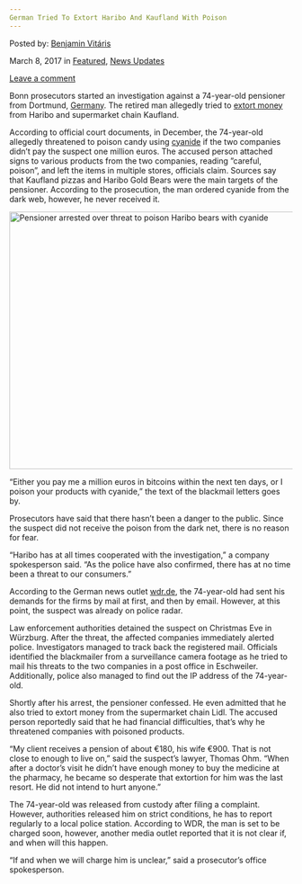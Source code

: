 ```yaml
---
German Tried To Extort Haribo And Kaufland With Poison
---
```

<article class="post-listing post-18497 post type-post status-publish format-standard has-post-thumbnail hentry 
 tag-extort tag-german tag-haribo tag-kaufland tag-poison">
    
<div class="post-inner">
    
    
    
<span>Posted by: <a href="https://www.deepdotweb.com/author/benjaminvi/" title="">Benjamin Vitáris </a></span>
    
    
<span>March 8, 2017</span>
<span>in <a href="https://www.deepdotweb.com/category/deepdot-news/" rel="category tag">Featured</a>, <a href="https://www.deepdotweb.com/category/news-updates/" rel="category tag">News Updates</a></span>
    
<span><a href="https://www.deepdotweb.com/2017/03/08/german-tried-extort-haribo-kaufland-poison/#respond">Leave a comment</a></span>
</p>
<div class="clear"></div>
    
<div class="entry">
    
<p>Bonn prosecutors started an investigation against a 74-year-old pensioner from Dortmund, <a href="https://www.deepdotweb.com/tag/germany/">Germany</a>. The retired man allegedly tried to <a href="https://www.thelocal.de/20170217/pensioner-arrested-over-threat-to-poison-haribo-bears-with-cyanide">extort money</a> from Haribo and supermarket chain Kaufland.</p>
<p>According to official court documents, in December, the 74-year-old allegedly threatened to poison candy using <a href="https://www.deepdotweb.com/tag/cyanide/">cyanide</a> if the two companies didn’t pay the suspect one million euros. The accused person attached signs to various products from the two companies, reading ”careful, poison”, and left the items in multiple stores, officials claim. Sources say that Kaufland pizzas and Haribo Gold Bears were the main targets of the pensioner. According to the prosecution, the man ordered cyanide from the dark web, however, he never received it.</p>
<p><img class="wp-image-18502 aligncenter" src="/imgs/2017/03/pensioner-arrested-over-threat-to-poison-haribo-be.jpeg" alt="Pensioner arrested over threat to poison Haribo bears with cyanide" width="687" height="458" srcset="/imgs/2017/03/pensioner-arrested-over-threat-to-poison-haribo-be.jpeg 1000w, /imgs/2017/03/pensioner-arrested-over-threat-to-poison-haribo-be-300x200.jpeg 300w" sizes="(max-width: 687px) 100vw, 687px" /></p>
<p>&#8220;Either you pay me a million euros in bitcoins within the next ten days, or I poison your products with cyanide,&#8221; the text of the blackmail letters goes by.</p>
<p>Prosecutors have said that there hasn’t been a danger to the public. Since the suspect did not receive the poison from the dark net, there is no reason for fear.</p>
<p>“Haribo has at all times cooperated with the investigation,” a company spokesperson said. “As the police have also confirmed, there has at no time been a threat to our consumers.”</p>
<p>According to the German news outlet <a href="http://www1.wdr.de/nachrichten/rheinland/haribo-kaufland-erpressung-100.html">wdr.de</a>, the 74-year-old had sent his demands for the firms by mail at first, and then by email. However, at this point, the suspect was already on police radar.</p>
<p>Law enforcement authorities detained the suspect on Christmas Eve in Würzburg. After the threat, the affected companies immediately alerted police. Investigators managed to track back the registered mail. Officials identified the blackmailer from a surveillance camera footage as he tried to mail his threats to the two companies in a post office in Eschweiler. Additionally, police also managed to find out the IP address of the 74-year-old.</p>
<p>Shortly after his arrest, the pensioner confessed. He even admitted that he also tried to extort money from the supermarket chain Lidl. The accused person reportedly said that he had financial difficulties, that’s why he threatened companies with poisoned products.</p>
<p>&#8220;My client receives a pension of about €180, his wife €900. That is not close to enough to live on,&#8221; said the suspect&#8217;s lawyer, Thomas Ohm. &#8220;When after a doctor&#8217;s visit he didn&#8217;t have enough money to buy the medicine at the pharmacy, he became so desperate that extortion for him was the last resort. He did not intend to hurt anyone.&#8221;</p>
<p>The 74-year-old was released from custody after filing a complaint. However, authorities released him on strict conditions, he has to report regularly to a local police station. According to WDR, the man is set to be charged soon, however, another media outlet reported that it is not clear if, and when will this happen.</p>
<p>“If and when we will charge him is unclear,” said a prosecutor’s office spokesperson.</p>
    
    
</div><!-- .entry /-->
<span style="display:none"><a href="https://www.deepdotweb.com/tag/extort/" rel="tag">extort</a> <a href="https://www.deepdotweb.com/tag/german/" rel="tag">german</a> <a href="https://www.deepdotweb.com/tag/haribo/" rel="tag">haribo</a> <a href="https://www.deepdotweb.com/tag/kaufland/" rel="tag">kaufland</a> <a href="https://www.deepdotweb.com/tag/poison/" rel="tag">poison</a></span>				<span style="display:none" class="updated">2017-03-08</span>
<div style="display:none" class="vcard author" itemprop="author" itemscope itemtype="http://schema.org/Person"><strong class="fn" itemprop="name"><a href="https://www.deepdotweb.com/author/benjaminvi/" title="Posts by Benjamin Vitáris" rel="author">Benjamin Vitáris</a></strong></div>
    
    
</div><!-- .post-inner -->
</article><!-- .post-listing -->

